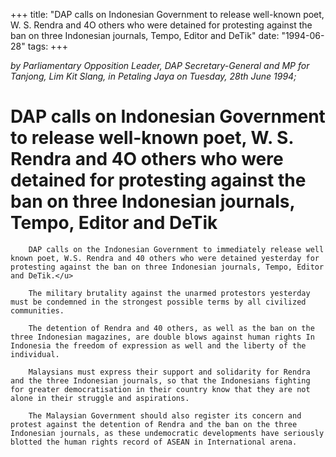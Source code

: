+++ 
title: "DAP calls on Indonesian Government to release well-known poet, W. S. Rendra and 4O others who were detained for protesting against the ban on three Indonesian journals, Tempo, Editor and DeTik"
date: "1994-06-28"
tags:
+++

_by Parliamentary Opposition Leader, DAP Secretary-General and MP for Tanjong, Lim Kit Slang, in Petaling Jaya on Tuesday, 28th June 1994;_

# DAP calls on Indonesian Government to release well-known poet, W. S. Rendra and 4O others who were detained for protesting against the ban on three Indonesian journals, Tempo, Editor and DeTik

		DAP calls on the Indonesian Government to immediately release well known poet, W.S. Rendra and 40 others who were detained yesterday for protesting against the ban on three Indonesian journals, Tempo, Editor and DeTik.</u>

		The military brutality against the unarmed protestors yesterday must be condemned in the strongest possible terms by all civilized communities.

		The detention of Rendra and 40 others, as well as the ban on the three Indonesian magazines, are double blows against human rights In Indonesia the freedom of expression as well and the liberty of the individual.

		Malaysians must express their support and solidarity for Rendra and the three Indonesian journals, so that the Indonesians fighting for greater democratisation in their country know that they are not alone in their struggle and aspirations.

		The Malaysian Government should also register its concern and protest against the detention of Rendra and the ban on the three Indonesian journals, as these undemocratic developments have seriously blotted the human rights record of ASEAN in International arena.
 
